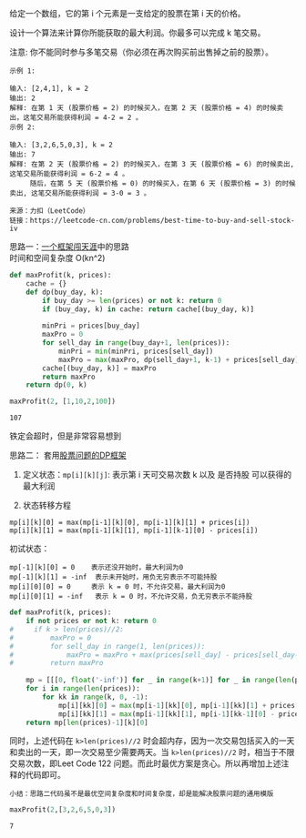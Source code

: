 
给定一个数组，它的第 i 个元素是一支给定的股票在第 i 天的价格。

设计一个算法来计算你所能获取的最大利润。你最多可以完成 k 笔交易。

注意: 你不能同时参与多笔交易（你必须在再次购买前出售掉之前的股票）。
```
示例 1:

输入: [2,4,1], k = 2
输出: 2
解释: 在第 1 天 (股票价格 = 2) 的时候买入，在第 2 天 (股票价格 = 4) 的时候卖出，这笔交易所能获得利润 = 4-2 = 2 。
示例 2:

输入: [3,2,6,5,0,3], k = 2
输出: 7
解释: 在第 2 天 (股票价格 = 2) 的时候买入，在第 3 天 (股票价格 = 6) 的时候卖出, 这笔交易所能获得利润 = 6-2 = 4 。
     随后，在第 5 天 (股票价格 = 0) 的时候买入，在第 6 天 (股票价格 = 3) 的时候卖出, 这笔交易所能获得利润 = 3-0 = 3 。

来源：力扣（LeetCode）
链接：https://leetcode-cn.com/problems/best-time-to-buy-and-sell-stock-iv
```
  


思路一：[一个框架闯天涯](https://blog.csdn.net/zz_daisy/article/details/91358530)中的思路  
时间和空间复杂度 O(kn^2)


```python
def maxProfit(k, prices):
    cache = {}
    def dp(buy_day, k):
        if buy_day >= len(prices) or not k: return 0
        if (buy_day, k) in cache: return cache[(buy_day, k)]
        
        minPri = prices[buy_day]
        maxPro = 0
        for sell_day in range(buy_day+1, len(prices)):
            minPri = min(minPri, prices[sell_day])
            maxPro = max(maxPro, dp(sell_day+1, k-1) + prices[sell_day] - minPri)
        cache[(buy_day, k)] = maxPro
        return maxPro
    return dp(0, k)
```


```python
maxProfit(2, [1,10,2,100])
```




    107



铁定会超时，但是非常容易想到
  
思路二： 套用[股票问题的DP框架](https://blog.csdn.net/zz_daisy/article/details/91411704)
  
1. 定义状态：`mp[i][k][j]`: 表示第 i 天可交易次数 k 以及 是否持股 可以获得的最大利润      
  
2. 状态转移方程    
```
mp[i][k][0] = max(mp[i-1][k][0], mp[i-1][k][1] + prices[i])
mp[i][k][1] = max(mp[i-1][k][1], mp[i-1][k-1][0] - prices[i])
```  
初试状态：  
```
mp[-1][k][0] = 0    表示还没开始时，最大利润为0
mp[-1][k][1] = -inf  表示未开始时，用负无穷表示不可能持股
mp[i][0][0] = 0     表示 k = 0 时，不允许交易，最大利润为0
mp[i][0][1] = -inf   表示 k = 0 时，不允许交易，负无穷表示不能持股
```


```python
def maxProfit(k, prices):
    if not prices or not k: return 0
#     if k > len(prices)//2:
#         maxPro = 0
#         for sell_day in range(1, len(prices)):
#             maxPro = maxPro + max(prices[sell_day] - prices[sell_day-1], 0)
#         return maxPro
    
    mp = [[[0, float('-inf')] for _ in range(k+1)] for _ in range(len(prices))]
    for i in range(len(prices)):
        for kk in range(k, 0, -1):
            mp[i][kk][0] = max(mp[i-1][kk][0], mp[i-1][kk][1] + prices[i])
            mp[i][kk][1] = max(mp[i-1][kk][1], mp[i-1][kk-1][0] - prices[i])
    return mp[len(prices)-1][k][0]
```

同时，上述代码在 `k>len(prices)//2` 时会超内存，因为一次交易包括买入的一天和卖出的一天，即一次交易至少需要两天。当 `k>len(prices)//2` 时，相当于不限交易次数，即Leet Code 122 问题。而此时最优方案是贪心。所以再增加上述注释的代码即可。

```
小结：思路二代码虽不是最优空间复杂度和时间复杂度，却是能解决股票问题的通用模版  
```


```python
maxProfit(2,[3,2,6,5,0,3])
```




    7


